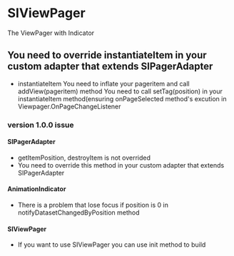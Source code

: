 # SIViewPager
The ViewPager with Indicator

## You need to override instantiateItem in your custom adapter that extends SIPagerAdapter
- instantiateItem
You need to inflate your pageritem and call addView(pageritem) method
You need to call setTag(position) in your instantiateItem method(ensuring onPageSelected method's excution in Viewpager.OnPageChangeListener

### version 1.0.0 issue
#### SIPagerAdapter
- getItemPosition, destroyItem is not overrided
- You need to override this method in your custom adapter that extends SIPagerAdapter

#### AnimationIndicator
- There is a problem that lose focus if position is 0 in notifyDatasetChangedByPosition method

#### SIViewPager
- If you want to use SIViewPager you can use init method to build

